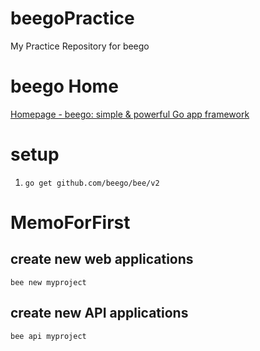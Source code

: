 # beegoPractice
My Practice Repository for beego

# beego Home
[Homepage - beego: simple & powerful Go app framework](https://beego.me/)

# setup

1. `go get github.com/beego/bee/v2`

# MemoForFirst

## create new web applications

`bee new myproject`

## create new API applications

`bee api myproject`
